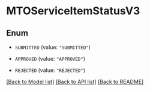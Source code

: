 # MTOServiceItemStatusV3

## Enum


* `SUBMITTED` (value: `"SUBMITTED"`)

* `APPROVED` (value: `"APPROVED"`)

* `REJECTED` (value: `"REJECTED"`)


[[Back to Model list]](../README.md#documentation-for-models) [[Back to API list]](../README.md#documentation-for-api-endpoints) [[Back to README]](../README.md)


